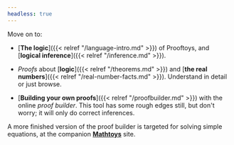 ```yaml
---
headless: true
---
```


Move on to:

* [**The logic**]({{< relref "/language-intro.md" >}}) of Prooftoys,
and [**logical inference**]({{< relref "/inference.md" >}}).

* _Proofs_ about [**logic**]({{< relref "/theorems.md" >}}) and [**the
real numbers**]({{< relref "/real-number-facts.md" >}}).  Understand
in detail or just browse.

* [**Building your own proofs**]({{< relref "/proofbuilder.md" >}})
with the online _proof builder_.  This tool has some rough edges
still, but don't worry; it will only do correct inferences.

A more finished version of the proof builder
is targeted for solving simple equations, at the
companion [**Mathtoys**](http://mathtoys.org/equations.html) site.
